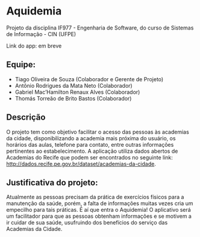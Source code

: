 # Aquidemia

Projeto da disciplina IF977 - Engenharia de Software, do curso de Sistemas de Informação - CIN (UFPE)

Link do app: em breve

## Equipe:
* Tiago Oliveira de Souza (Colaborador e Gerente de Projeto)
* Antônio Rodrigues da Mata Neto (Colaborador)
* Gabriel Mac’Hamilton Renaux Alves (Colaborador)
* Thomás Torreão de Brito Bastos (Colaborador)

## Descrição
O projeto tem como objetivo facilitar o acesso das pessoas às academias da cidade, disponibilizando a academia mais próxima do usuário, os horários das aulas, telefone para contato, entre outras informações pertinentes ao estabelecimento. A aplicação utiliza dados abertos de Academias do Recife que podem ser encontrados no seguinte link: http://dados.recife.pe.gov.br/dataset/academias-da-cidade.

## Justificativa do projeto:
Atualmente as pessoas precisam da prática de exercícios físicos para a manutenção da saúde, porém, a falta de informações muitas vezes cria um empecilho para tais práticas. É aí que entra o Aquidemia! O aplicativo será um facilitador para que as pessoas obtenham informações e se motivem a ir cuidar de sua saúde, usufruindo dos benefícios do serviço das Academias da Cidade.